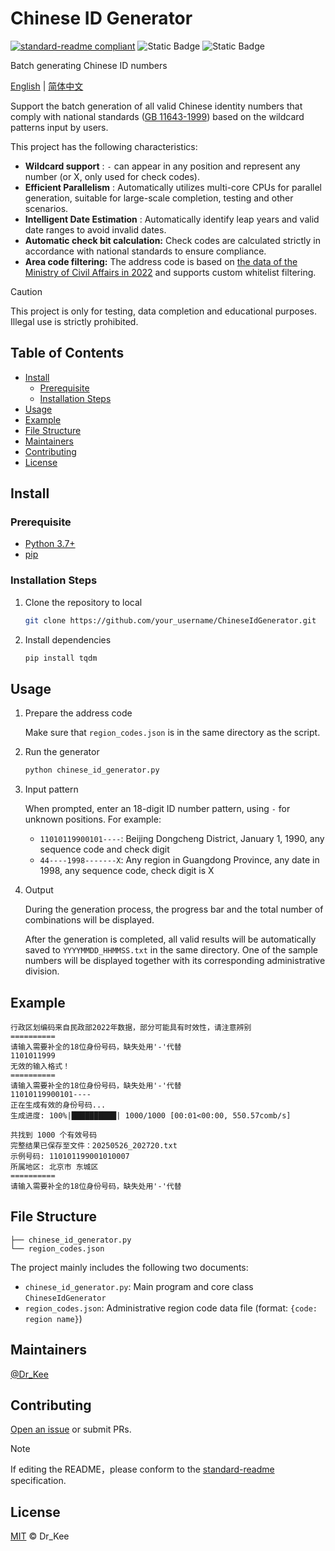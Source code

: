 # Chinese ID Generator

[![standard-readme compliant](https://img.shields.io/badge/readme%20style-standard-brightgreen.svg?style=flat-square)](https://github.com/RichardLitt/standard-readme)
![Static Badge](https://img.shields.io/badge/license-MIT-blue)
![Static Badge](https://img.shields.io/badge/Python-3.7%2B-yellow)

Batch generating Chinese ID numbers

[English](README.md) | [简体中文](README.zh-CN.md)

Support the batch generation of all valid Chinese identity numbers that comply with national standards ([GB 11643-1999](https://openstd.samr.gov.cn/bzgk/std/newGbInfo?hcno=080D6FBF2BB468F9007657F26D60013E)) based on the wildcard patterns input by users.

This project has the following characteristics:

- **Wildcard support** : `-` can appear in any position and represent any number (or X, only used for check codes).
- **Efficient Parallelism** : Automatically utilizes multi-core CPUs for parallel generation, suitable for large-scale completion, testing and other scenarios.
- **Intelligent Date Estimation** : Automatically identify leap years and valid date ranges to avoid invalid dates.
- **Automatic check bit calculation:** Check codes are calculated strictly in accordance with national standards to ensure compliance.
- **Area code filtering:** The address code is based on [the data of the Ministry of Civil Affairs in 2022](https://www.mca.gov.cn/mzsj/xzqh/2022/202201xzqh.html) and supports custom whitelist filtering.

> [!CAUTION]
> This project is only for testing, data completion and educational purposes. Illegal use is strictly prohibited.

## Table of Contents

- [Install](#install)
  - [Prerequisite](#prerequisite)
  - [Installation Steps](#installation-steps)
- [Usage](#usage)
- [Example](#example)
- [File Structure](#file-structure)
- [Maintainers](#maintainers)
- [Contributing](#contributing)
- [License](#license)

## Install

### Prerequisite

- [Python 3.7+](https://www.python.org/)
- [pip](https://pypi.org/project/pip/)

### Installation Steps

1. Clone the repository to local

   ```sh
   git clone https://github.com/your_username/ChineseIdGenerator.git
   ```

2. Install dependencies

   ```sh
   pip install tqdm
   ```

## Usage

1. Prepare the address code

   Make sure that `region_codes.json` is in the same directory as the script.

2. Run the generator

   ```sh
   python chinese_id_generator.py
   ```

3. Input pattern

   When prompted, enter an 18-digit ID number pattern, using `-` for unknown positions. For example:

   - `11010119900101----`: Beijing Dongcheng District, January 1, 1990, any sequence code and check digit
   - `44----1998-------X`: Any region in Guangdong Province, any date in 1998, any sequence code, check digit is X

4. Output

   During the generation process, the progress bar and the total number of combinations will be displayed.

   After the generation is completed, all valid results will be automatically saved to `YYYYMMDD_HHMMSS.txt` in the same directory. One of the sample numbers will be displayed together with its corresponding administrative division.

## Example

```
行政区划编码来自民政部2022年数据，部分可能具有时效性，请注意辨别
==========
请输入需要补全的18位身份号码，缺失处用'-'代替
1101011999
无效的输入格式！
==========
请输入需要补全的18位身份号码，缺失处用'-'代替
11010119900101----
正在生成有效的身份号码...
生成进度: 100%|██████████| 1000/1000 [00:01<00:00, 550.57comb/s]

共找到 1000 个有效号码
完整结果已保存至文件：20250526_202720.txt
示例号码: 110101199001010007
所属地区: 北京市 东城区
==========
请输入需要补全的18位身份号码，缺失处用'-'代替
```

## File Structure

```
├── chinese_id_generator.py
└── region_codes.json
```

The project mainly includes the following two documents:

- `chinese_id_generator.py`: Main program and core class `ChineseIdGenerator`
- `region_codes.json`: Administrative region code data file (format: `{code: region name}`)

## Maintainers

[@Dr_Kee](https://github.com/derec30240)

## Contributing

[Open an issue](https://github.com/derec30240/ChineseIdGenerator/issues/new) or submit PRs.

> [!NOTE]
> If editing the README，please conform to the [standard-readme](https://github.com/RichardLitt/standard-readme) specification.

## License

[MIT](LICENSE) © Dr_Kee
